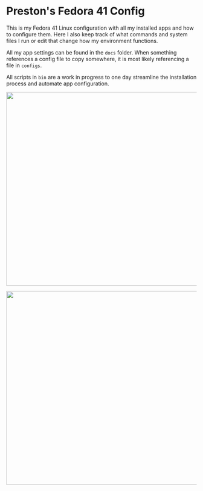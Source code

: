 # Preston's Fedora 41 Config

This is my Fedora 41 Linux configuration with all my installed apps and how to configure them. Here I also keep track of what commands and system files I run or edit that change how my environment functions.


All my app settings can be found in the `docs` folder. When something references a config file to copy somewhere, it is most likely referencing a file in `configs`.

All scripts in `bin` are a work in progress to one day streamline the installation process and automate app configuration.

<p align=center><img src="https://github.com/user-attachments/assets/b83e69de-e527-4bd1-bc95-3232b088429b" width="512"></p>

<p align=center><img src="https://github.com/user-attachments/assets/5a914656-8caf-43bf-aacf-26e2b2c41eb1" width="512"></p>
